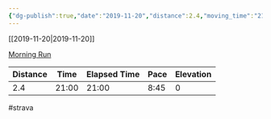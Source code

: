 ```yaml
---
{"dg-publish":true,"date":"2019-11-20","distance":2.4,"moving_time":"21:00","elapsed_time":"21:00","pace":"8:45","total_elevation_gain":0,"url":"https://www.strava.com/activities/2878798343","permalink":"/01-personal/strava/2019-11-20-morning-run/","dgPassFrontmatter":true}
---
```



[[2019-11-20\|2019-11-20]]

[Morning Run](https://www.strava.com/activities/2878798343)

| Distance | Time  | Elapsed Time | Pace | Elevation |
| -------- | ----- | ------------ | ---- | --------- |
| 2.4      | 21:00 | 21:00        | 8:45 | 0         |




#strava
